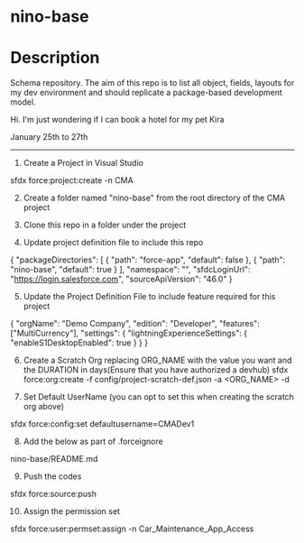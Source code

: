 # nino-base
# Description
Schema repository. The aim of this repo is to list all object, fields, layouts for my dev environment and should replicate a package-based development model.

Hi. I'm just wondering if I can book a hotel for my pet Kira 

January 25th to 27th


---


1) Create a Project in Visual Studio

sfdx force:project:create -n CMA 

2) Create  a folder named "nino-base" from the root directory of the CMA project

3) Clone this repo in a folder under the project

4) Update project definition file to include this repo 


{
  "packageDirectories": [
    {
      "path": "force-app",
      "default": false
    },
    {
      "path": "nino-base",
      "default": true
    }
  ],
  "namespace": "",
  "sfdcLoginUrl": "https://login.salesforce.com",
  "sourceApiVersion": "46.0"
}

5) Update the Project Definition File to include feature required for this project

{
  "orgName": "Demo Company",
  "edition": "Developer",
  "features": ["MultiCurrency"],
  "settings": {
    "lightningExperienceSettings": {
      "enableS1DesktopEnabled": true
    }
  }
}


6) Create a Scratch Org replacing ORG_NAME with the value you want and the DURATION in days(Ensure that you have authorized a devhub)
sfdx force:org:create -f config/project-scratch-def.json -a <ORG_NAME>  -d <DURATION>

7) Set Default UserName (you can opt to set this when creating the scratch org above)

sfdx force:config:set defaultusername=CMADev1

8) Add the below as part of .forceignore

nino-base/README.md

9) Push the codes 

sfdx force:source:push

10) Assign the permission set

sfdx force:user:permset:assign -n Car_Maintenance_App_Access